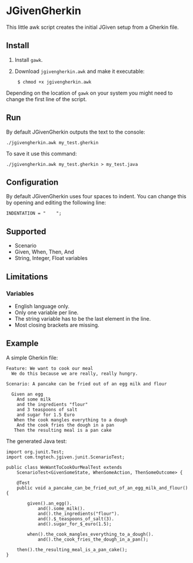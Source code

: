 # JGivenGherkin

This little awk script creates the initial JGiven setup from a Gherkin file.

## Install

1. Install `gawk`.

2. Download `jgivengherkin.awk` and make it executable:

        $ chmod +x jgivengherkin.awk

Depending on the location of `gawk` on your system you might need to change the first line of the script.

## Run

By default JGivenGherkin outputs the text to the console:

    ./jgivengherkin.awk my_test.gherkin

To save it use this command:

    ./jgivengherkin.awk my_test.gherkin > my_test.java

## Configuration

By default JGivenGherkin uses four spaces to indent. You can change this by opening and editing the following line:

    INDENTATION = "    ";

## Supported

- Scenario
- Given, When, Then, And
- String, Integer, Float variables

## Limitations

### Variables

- English language only.
- Only one variable per line.
- The string variable has to be the last element in the line.
- Most closing brackets are missing.

## Example

A simple Gherkin file:

    Feature: We want to cook our meal
      We do this because we are really, really hungry.

    Scenario: A pancake can be fried out of an egg milk and flour

      Given an egg
        And some milk
        and the ingredients "flour"
        and 3 teaspoons of salt
        and sugar for 1.5 Euro
       When the cook mangles everything to a dough
        And the cook fries the dough in a pan
       Then the resulting meal is a pan cake

The generated Java test:

    import org.junit.Test;
    import com.tngtech.jgiven.junit.ScenarioTest;

    public class WeWantToCookOurMealTest extends
        ScenarioTest<GivenSomeState, WhenSomeAction, ThenSomeOutcome> {

        @Test
        public void a_pancake_can_be_fried_out_of_an_egg_milk_and_flour() {

            given().an_egg().
                and().some_milk().
                and().the_ingredients("flour").
                and().$_teaspoons_of_salt(3).
                and().sugar_for_$_euro(1.5);

            when().the_cook_mangles_everything_to_a_dough().
                and().the_cook_fries_the_dough_in_a_pan();

        then().the_resulting_meal_is_a_pan_cake();
    }
